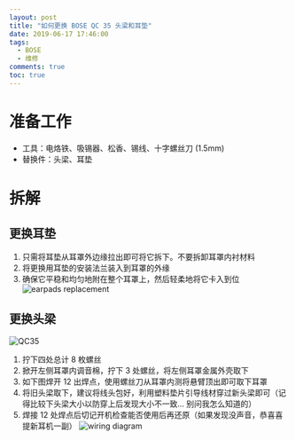 ```yaml
---
layout: post
title: "如何更换 BOSE QC 35 头梁和耳垫"
date: 2019-06-17 17:46:00
tags:
  - BOSE
  - 维修
comments: true
toc: true
---
```


# 准备工作
- 工具：电烙铁、吸锡器、松香、锡线、十字螺丝刀 (1.5mm)
- 替换件：头梁、耳垫

# 拆解

## 更换耳垫
1. 只需将耳垫从耳罩外边缘拉出即可将它拆下。不要拆卸耳罩内衬材料
2. 将更换用耳垫的安装法兰装入到耳罩的外缘
3. 确保它平稳和均匀地附在整个耳罩上，然后轻柔地将它卡入到位
![earpads replacement](/posts/2019-06-17-QC35-headband-and-earpads-replacement/earpads-replacement.png)

## 更换头梁
![QC35](/posts/2019-06-17-QC35-headband-and-earpads-replacement/QC35.png)
1. 拧下四处总计 8 枚螺丝
2. 掀开左侧耳罩内调音棉，拧下 3 处螺丝，将左侧耳罩金属外壳取下
3. 如下图焊开 12 出焊点，使用螺丝刀从耳罩内测将悬臂顶出即可取下耳罩
4. 将旧头梁取下，建议将线头包好，利用塑料垫片引导线材穿过新头梁即可（记得比较下头梁大小以防穿上后发现大小不一致... 别问我怎么知道的）
5. 焊接 12 处焊点后切记开机检查能否使用后再还原（如果发现没声音，恭喜喜提新耳机一副）
![wiring diagram](/posts/2019-06-17-QC35-headband-and-earpads-replacement/wiring-diagram.svg)

